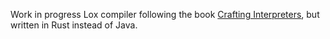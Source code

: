Work in progress Lox compiler following the book [Crafting Interpreters](https://craftinginterpreters.com/), but written in Rust instead of Java.
